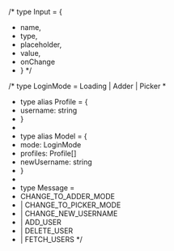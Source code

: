 /* type Input = {
 * name, 
 * type, 
 * placeholder, 
 * value, 
 * onChange
 * }
 */

/* type LoginMode = Loading | Adder | Picker
 * 
 * type alias Profile = {
 *  username: string
 * }
 * 
 * type alias Model = {
 *  mode: LoginMode
 *  profiles: Profile[]
 *  newUsername: string
 * }
 * 
 * type Message =
 *  CHANGE_TO_ADDER_MODE
 *  | CHANGE_TO_PICKER_MODE
 *  | CHANGE_NEW_USERNAME
 *  | ADD_USER
 *  | DELETE_USER
 *  | FETCH_USERS
 */